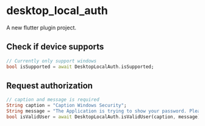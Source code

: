 # desktop_local_auth

A new flutter plugin project.

## Check if device supports

```dart
// Currently only support windows
bool isSupported = await DesktopLocalAuth.isSupported;
```

## Request authorization

```dart
// caption and message is required
String caption = "Caption Windows Security";
String message = "The Application is trying to show your password. Please enter your Windows password to allow this";
bool isValidUser = await DesktopLocalAuth.isValidUser(caption, message);
```